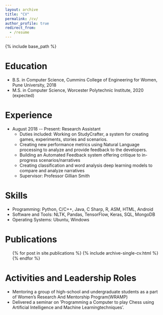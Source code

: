 ```yaml
---
layout: archive
title: "CV"
permalink: /cv/
author_profile: true
redirect_from:
  - /resume
---
```


{% include base_path %}

Education
======
* B.S. in Computer Science, Cummins College of Engineering for Women, Pune University, 2018
* M.S. in Computer Science, Worcester Polytechnic Institute, 2020 (expected)

Experience
======
* August 2018 -- Present: Research Assistant
  * Duties included: Working on StudyCrafter, a system for creating games, experiments, stories and scenarios.
  * Creating new performance metrics using Natural Language processing to analyze and provide feedback to the developers.
  * Building an Automated Feedback system offering critique to in-progress scenarios/narratives
  * Creating classification and word analysis deep learning models to compare and analyze narratives
  * Supervisor: Professor Gillian Smith
  
Skills
======
* Programming: Python, C/C++, Java, C Sharp, R, ASM, HTML, Android
* Software and Tools: NLTK, Pandas, TensorFlow, Keras, SQL, MongoDB
* Operating Systems: Ubuntu, Windows

Publications
======
  <ul>{% for post in site.publications %}
    {% include archive-single-cv.html %}
  {% endfor %}</ul>
  
Activities and Leadership Roles
======
* Mentoring a group of high-school and undergraduate students as a part of Women’s Research And Mentorship Program(WRAMP)
* Delivered a seminar on ’Programming a Computer to play Chess using Artificial Intelligence and Machine Learningtechniques’.
